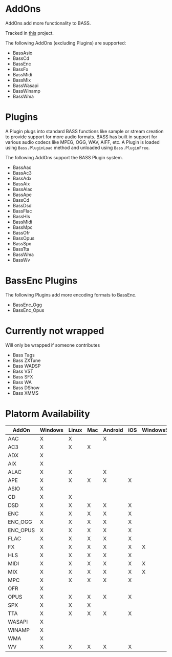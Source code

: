 # AddOns
AddOns add more functionality to BASS.

Tracked in [this](https://github.com/ManagedBass/ManagedBass.PInvoke/projects/2) project.

The following AddOns (excluding Plugins) are supported:
- BassAsio
- BassCd
- BassEnc
- BassFx
- BassMidi
- BassMix
- BassWasapi
- BassWinamp
- BassWma

# Plugins
A Plugin plugs into standard BASS functions like sample or stream creation to provide support for more audio formats.
BASS has built in support for various audio codecs like MPEG, OGG, WAV, AIFF, etc.
A Plugin is loaded using `Bass.PluginLoad` method and unloaded using `Bass.PluginFree`.

The following AddOns support the BASS Plugin system.
- BassAac
- BassAc3
- BassAdx
- BassAix
- BassAlac
- BassApe
- BassCd
- BassDsd
- BassFlac
- BassHls
- BassMidi
- BassMpc
- BassOfr
- BassOpus
- BassSpx
- BassTta
- BassWma
- BassWv

# BassEnc Plugins
The following Plugins add more encoding formats to BassEnc.
- BassEnc_Ogg
- BassEnc_Opus

# Currently not wrapped
Will only be wrapped if someone contributes
- Bass Tags
- Bass ZXTune
- Bass WADSP
- Bass VST
- Bass SFX
- Bass WA
- Bass DShow
- Bass XMMS

# Platorm Availability
AddOn    | Windows | Linux | Mac | Android | iOS | WindowsStore
---------|---------|-------|-----|---------|-----|--------------
AAC      | X       | X     |     | X       |     |
AC3      | X       | X     | X   |         |     |
ADX      | X       |       |     |         |     |
AIX      | X       |       |     |         |     |
ALAC     | X       | X     |     | X       |     |
APE      | X       | X     | X   | X       | X   |
ASIO     | X       |       |     |         |     |
CD       | X       | X     |     |         |     |
DSD      | X       | X     | X   | X       | X   |
ENC      | X       | X     | X   | X       | X   |
ENC_OGG  | X       | X     | X   | X       | X   |
ENC_OPUS | X       | X     | X   | X       | X   |
FLAC     | X       | X     | X   | X       | X   |
FX       | X       | X     | X   | X       | X   | X
HLS      | X       | X     | X   | X       | X   |
MIDI     | X       | X     | X   | X       | X   | X
MIX      | X       | X     | X   | X       | X   | X
MPC      | X       | X     | X   | X       | X   |
OFR      | X       |       |     |         |     |
OPUS     | X       | X     | X   | X       | X   |
SPX      | X       | X     | X   |         |     |
TTA      | X       | X     | X   | X       | X   |
WASAPI   | X       |       |     |         |     |
WINAMP   | X       |       |     |         |     |
WMA      | X       |       |     |         |     |
WV       | X       | X     | X   | X       | X   |